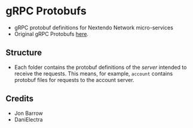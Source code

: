 # gRPC Protobufs
- gRPC protobuf definitions for Nextendo Network micro-services
- Original gRPC Protobufs [here](https://github.com/PretendoNetwork/grpc-protobufs).

## Structure
- Each folder contains the protobuf definitions of the *server* intended to receive the requests. This means, for example, `account` contains protobuf files for requests to the account server.

## Credits
- Jon Barrow
- DaniElectra

